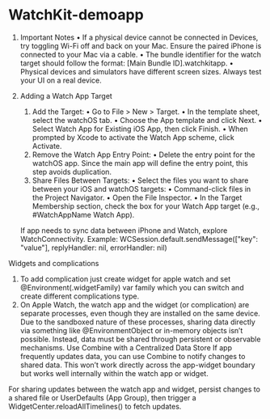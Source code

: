 # WatchKit-demoapp

1. Important Notes
	•	If a physical device cannot be connected in Devices, try toggling Wi-Fi off and back on your Mac. Ensure the paired iPhone is connected to your Mac via a cable.
	•	The bundle identifier for the watch target should follow the format:
    [Main Bundle ID].watchkitapp.
	•	Physical devices and simulators have different screen sizes. Always test your UI on a real device.

2. Adding a Watch App Target
	1.	Add the Target:
	•	Go to File > New > Target.
	•	In the template sheet, select the watchOS tab.
	•	Choose the App template and click Next.
	•	Select Watch App for Existing iOS App, then click Finish.
	•	When prompted by Xcode to activate the Watch App scheme, click Activate.
	2.	Remove the Watch App Entry Point:
	•	Delete the entry point for the watchOS app. Since the main app will define the entry point, this step avoids duplication.
	3.	Share Files Between Targets:
	•	Select the files you want to share between your iOS and watchOS targets:
	•	Command-click files in the Project Navigator.
	•	Open the File Inspector.
	•	In the Target Membership section, check the box for your Watch App target (e.g., #WatchAppName Watch App).

    If app needs to sync data between iPhone and Watch, explore WatchConnectivity. Example:
    WCSession.default.sendMessage(["key": "value"], replyHandler: nil, errorHandler: nil)

Widgets and complications
1. To add complication just create widget for apple watch and set @Environment(\.widgetFamily) var family which you can switch and create different complications type.
2. On Apple Watch, the watch app and the widget (or complication) are separate processes, even though they are installed on the same device. Due to the sandboxed nature of these processes, sharing data directly via something like @EnvironmentObject or in-memory objects isn’t possible. Instead, data must be shared through persistent or observable mechanisms.
Use Combine with a Centralized Data Store
If app frequently updates data, you can use Combine to notify changes to shared data. This won’t work directly across the app-widget boundary but works well internally within the watch app or widget.

For sharing updates between the watch app and widget, persist changes to a shared file or UserDefaults (App Group), then trigger a WidgetCenter.reloadAllTimelines() to fetch updates.